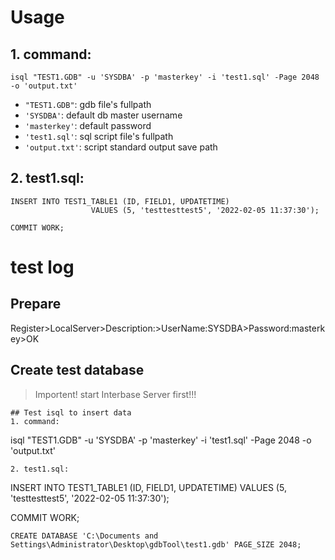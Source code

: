 # Usage

## 1. command:
```
isql "TEST1.GDB" -u 'SYSDBA' -p 'masterkey' -i 'test1.sql' -Page 2048 -o 'output.txt'
```
 - `"TEST1.GDB"`: gdb file's fullpath
 - `'SYSDBA'`: default db master username
 - `'masterkey'`: default password
 - `'test1.sql'`: sql script file's fullpath
 - `'output.txt'`: script standard output save path


## 2. test1.sql:
```
INSERT INTO TEST1_TABLE1 (ID, FIELD1, UPDATETIME)
                  VALUES (5, 'testtesttest5', '2022-02-05 11:37:30');

COMMIT WORK;
```


# test log

## Prepare
Register>LocalServer>Description:>UserName:SYSDBA>Password:masterkey>OK

## Create test database

> Importent! start Interbase Server first!!!

```
## Test isql to insert data
1. command:
```
isql "TEST1.GDB" -u 'SYSDBA' -p 'masterkey' -i 'test1.sql' -Page 2048 -o 'output.txt'
```
2. test1.sql:
```
INSERT INTO TEST1_TABLE1 (ID, FIELD1, UPDATETIME)
                  VALUES (5, 'testtesttest5', '2022-02-05 11:37:30');

COMMIT WORK;
```
CREATE DATABASE 'C:\Documents and Settings\Administrator\Desktop\gdbTool\test1.gdb' PAGE_SIZE 2048;
```